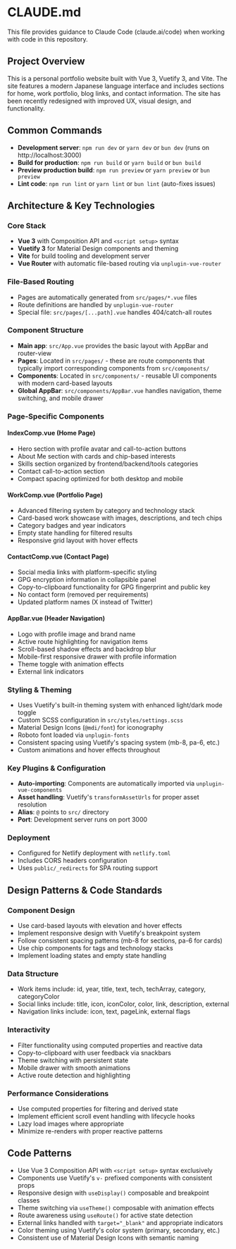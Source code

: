 # CLAUDE.md

This file provides guidance to Claude Code (claude.ai/code) when working with code in this repository.

## Project Overview

This is a personal portfolio website built with Vue 3, Vuetify 3, and Vite. The site features a modern Japanese language interface and includes sections for home, work portfolio, blog links, and contact information. The site has been recently redesigned with improved UX, visual design, and functionality.

## Common Commands

- **Development server**: `npm run dev` or `yarn dev` or `bun dev` (runs on http://localhost:3000)
- **Build for production**: `npm run build` or `yarn build` or `bun build`
- **Preview production build**: `npm run preview` or `yarn preview` or `bun preview`
- **Lint code**: `npm run lint` or `yarn lint` or `bun lint` (auto-fixes issues)

## Architecture & Key Technologies

### Core Stack
- **Vue 3** with Composition API and `<script setup>` syntax
- **Vuetify 3** for Material Design components and theming
- **Vite** for build tooling and development server
- **Vue Router** with automatic file-based routing via `unplugin-vue-router`

### File-Based Routing
- Pages are automatically generated from `src/pages/*.vue` files
- Route definitions are handled by `unplugin-vue-router`
- Special file: `src/pages/[...path].vue` handles 404/catch-all routes

### Component Structure
- **Main app**: `src/App.vue` provides the basic layout with AppBar and router-view
- **Pages**: Located in `src/pages/` - these are route components that typically import corresponding components from `src/components/`
- **Components**: Located in `src/components/` - reusable UI components with modern card-based layouts
- **Global AppBar**: `src/components/AppBar.vue` handles navigation, theme switching, and mobile drawer

### Page-Specific Components

#### IndexComp.vue (Home Page)
- Hero section with profile avatar and call-to-action buttons
- About Me section with cards and chip-based interests
- Skills section organized by frontend/backend/tools categories
- Contact call-to-action section
- Compact spacing optimized for both desktop and mobile

#### WorkComp.vue (Portfolio Page) 
- Advanced filtering system by category and technology stack
- Card-based work showcase with images, descriptions, and tech chips
- Category badges and year indicators
- Empty state handling for filtered results
- Responsive grid layout with hover effects

#### ContactComp.vue (Contact Page)
- Social media links with platform-specific styling
- GPG encryption information in collapsible panel
- Copy-to-clipboard functionality for GPG fingerprint and public key
- No contact form (removed per requirements)
- Updated platform names (X instead of Twitter)

#### AppBar.vue (Header Navigation)
- Logo with profile image and brand name
- Active route highlighting for navigation items
- Scroll-based shadow effects and backdrop blur
- Mobile-first responsive drawer with profile information
- Theme toggle with animation effects
- External link indicators

### Styling & Theming
- Uses Vuetify's built-in theming system with enhanced light/dark mode toggle
- Custom SCSS configuration in `src/styles/settings.scss`
- Material Design Icons (`@mdi/font`) for iconography
- Roboto font loaded via `unplugin-fonts`
- Consistent spacing using Vuetify's spacing system (mb-8, pa-6, etc.)
- Custom animations and hover effects throughout

### Key Plugins & Configuration
- **Auto-importing**: Components are automatically imported via `unplugin-vue-components`
- **Asset handling**: Vuetify's `transformAssetUrls` for proper asset resolution
- **Alias**: `@` points to `src/` directory
- **Port**: Development server runs on port 3000

### Deployment
- Configured for Netlify deployment with `netlify.toml`
- Includes CORS headers configuration
- Uses `public/_redirects` for SPA routing support

## Design Patterns & Code Standards

### Component Design
- Use card-based layouts with elevation and hover effects
- Implement responsive design with Vuetify's breakpoint system
- Follow consistent spacing patterns (mb-8 for sections, pa-6 for cards)
- Use chip components for tags and technology stacks
- Implement loading states and empty state handling

### Data Structure
- Work items include: id, year, title, text, tech, techArray, category, categoryColor
- Social links include: title, icon, iconColor, color, link, description, external
- Navigation links include: icon, text, pageLink, external flags

### Interactivity
- Filter functionality using computed properties and reactive data
- Copy-to-clipboard with user feedback via snackbars
- Theme switching with persistent state
- Mobile drawer with smooth animations
- Active route detection and highlighting

### Performance Considerations
- Use computed properties for filtering and derived state
- Implement efficient scroll event handling with lifecycle hooks
- Lazy load images where appropriate
- Minimize re-renders with proper reactive patterns

## Code Patterns

- Use Vue 3 Composition API with `<script setup>` syntax exclusively
- Components use Vuetify's `v-` prefixed components with consistent props
- Responsive design with `useDisplay()` composable and breakpoint classes
- Theme switching via `useTheme()` composable with animation effects
- Route awareness using `useRoute()` for active state detection
- External links handled with `target="_blank"` and appropriate indicators
- Color theming using Vuetify's color system (primary, secondary, etc.)
- Consistent use of Material Design Icons with semantic naming